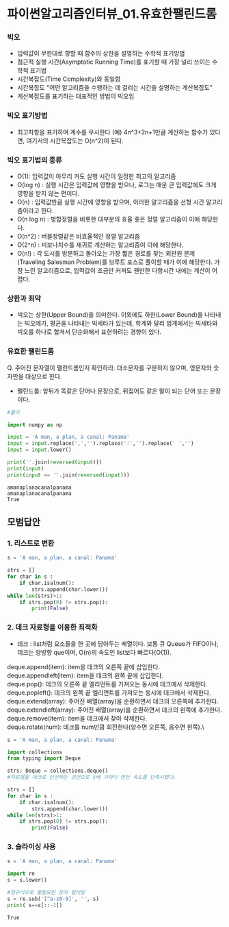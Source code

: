 # 파이썬알고리즘인터뷰_01.유효한팰린드롬 


### 빅오 
- 입력값이 무한대로 향할 때 함수의 상한을 설명하는 수학적 표기방법
- 점근적 실행 시간(Asymptotic Running Time)를 표기할 때 가장 널리 쓰이는 수학적 표기법
- 시간복잡도(Time Complexity)와 동일함
- 시간복잡도 "어떤 알고리즘을 수행하는 데 걸리는 시간을 설명하는 계산복잡도"
- 계산복잡도를 표기하는 대표적인 방법이 빅오임

### 빅오 표기방법
- 최고차항을 표기하며 계수를 무시한다
  (예) 4n^3+2n+1만큼 계산하는 함수가 있다면, 여기서의 시간복잡도는 O(n^2)이 된다.

### 빅오 표기법의 종류
- O(1): 입력값이 아무리 커도 실행 시간이 일정한 최고의 알고리즘
- O(log n) : 실행 시간은 입력값에 영향을 받으나, 로그는 매운 큰 입력값에도 크게 영향을 받지 않는 편이다.
- O(n) : 입력값만큼 실행 시간에 영향을 받으며, 이러한 알고리즘을 선형 시간 알고리즘이라고 한다.
- O(n log n) : 병합정렬을 비롯한 대부분의 효율 좋은 정렬 알고리즘이 이에 해당한다. 
- O(n^2) : 버블정렬같은 비효율적인 정렬 알고리즘
- O(2^n) : 피보나치수를 재귀로 계산하는 알고리즘이 이에 해당한다.
- O(n!) : 각 도시를 방문하고 돌아오는 가장 짧은 경로를 찾는 외판원 문제(Traveling Salesman Problem)를 브루트 포스로 풀이할 때가 이에 해당한다. 가장 느린 알고리즘으로, 입력값이 조금만 커져도 웬만한 다항시간 내에는 계산이 어렵다.

### 상한과 최악
- 빅오는 상한(Upper Bound)을 의미한다. 이외에도 하한(Lower Bound)을 나타내는 빅오메가, 평균을 나타내는 빅세타가 있는데, 학계와 달리 업계에서는 빅세타와 빅오를 하나로 합쳐서 단순화해서 표현하려는 경향이 있다.

### 유효한 팰린드롬

Q. 주어진 문자열이 팰린드롬인지 확인하라. 대소문자를 구분하지 않으며, 영문자와 숫자만을 대상으로 한다.
* 팰린드롬: 앞뒤가 똑같은 단어나 문장으로, 뒤집어도 같은 말이 되는 단어 또는 문장이다.



```python
#풀이

import numpy as np

input = 'A man, a plan, a canal: Panama'
input = input.replace(',','').replace(':','').replace(' ','')
input = input.lower()

print(''.join(reversed(input)))
print(input)
print(input == ''.join(reversed(input)))
```

    amanaplanacanalpanama
    amanaplanacanalpanama
    True
    

## 모범답안

### 1. 리스트로 변환


```python
s = 'A man, a plan, a canal: Panama'

strs = [] 
for char in s :
    if char.isalnum():
        strs.append(char.lower())
while len(strs)>1:
    if strs.pop(0) != strs.pop():
        print(False)
```

### 2. 데크 자료형을 이용한 최적화

* 데크 : list처럼 요소들을 한 곳에 담아두는 배열이다. 보통 큐 Queue가 FIFO이나, 데크는 양방향 que이며, O(n)의 속도인 list보다 빠르다(O(1)).

deque.append(item): item을 데크의 오른쪽 끝에 삽입한다.\
deque.appendleft(item): item을 데크의 왼쪽 끝에 삽입한다.\
deque.pop(): 데크의 오른쪽 끝 엘리먼트를 가져오는 동시에 데크에서 삭제한다.\
deque.popleft(): 데크의 왼쪽 끝 엘리먼트를 가져오는 동시에 데크에서 삭제한다.\
deque.extend(array): 주어진 배열(array)을 순환하면서 데크의 오른쪽에 추가한다.\
deque.extendleft(array): 주어진 배열(array)을 순환하면서 데크의 왼쪽에 추가한다.\
deque.remove(item): item을 데크에서 찾아 삭제한다.\
deque.rotate(num): 데크를 num만큼 회전한다(양수면 오른쪽, 음수면 왼쪽).\


```python
s = 'A man, a plan, a canal: Panama'

import collections
from typing import Deque

strs: Deque = collections.deque() 
#자료형을 데크로 선선하는 것만으로 5배 가까이 연산 속도를 단축시켰다.

strs = [] 
for char in s :
    if char.isalnum():
        strs.append(char.lower())
while len(strs)>1:
    if strs.pop(0) != strs.pop():
        print(False)   
```

### 3. 슬라이싱 사용


```python
s = 'A man, a plan, a canal: Panama'

import re
s = s.lower()

#정규식으로 불필요한 문자 필터링
s = re.sub('[^a-z0-9]', '', s)
print( s==s[::-1])
```

    True
    
